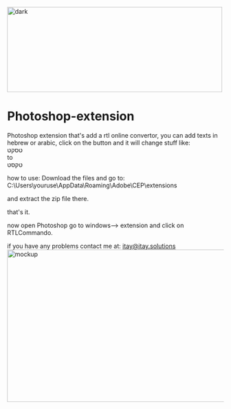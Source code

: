 <a href="http://www.rtlcommando.com/" target="_blank"><img class="alignnone size-full wp-image-2118 aligncenter" src="http://www.rtlcommando.com/wp-content/uploads/2015/10/dark.png" alt="dark" width="500" height="198" /></a><a href="http://www.rtlcommando.com/wp-content/uploads/2015/09/mockup.jpg">
</a>
# Photoshop-extension
Photoshop extension that's add a rtl online convertor,
you can add texts in hebrew or arabic, click on the button and it will change stuff like:</br>
טסקט</br>
to</br>
טקסט

how to use:
Download the files and go to:
C:\Users\youruse\AppData\Roaming\Adobe\CEP\extensions

and extract the zip file there.

that's it.

now open Photoshop go to windows--> extension and click on RTLCommando.

if you have any problems contact me at:
itay@itay.solutions
<a href="http://www.rtlcommando.com/?portfolio=photoshop-extension" target="_blank"><img class="alignnone size-full wp-image-2136 aligncenter" src="http://www.rtlcommando.com/wp-content/uploads/2015/09/mockup.jpg" alt="mockup" width="558" height="354" /></a>
